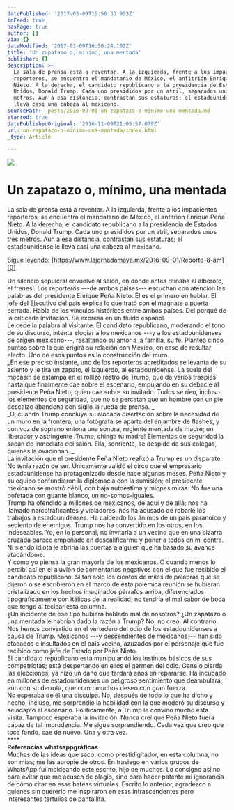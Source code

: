 ```yaml
---
datePublished: '2017-03-09T16:50:33.923Z'
inFeed: true
hasPage: true
author: []
via: {}
dateModified: '2017-03-09T16:50:24.102Z'
title: 'Un zapatazo o, mínimo, una mentada'
publisher: {}
description: >-
  La sala de prensa está a reventar. A la izquierda, frente a los impacientes
  reporteros, se encuentra el mandatario de México, el anfitrión Enrique Peña
  Nieto. A la derecha, el candidato republicano a la presidencia de Estados
  Unidos, Donald Trump. Cada uno presididos por un atril, separados unos tres
  metros. Aun a esa distancia, contrastan sus estaturas; el estadounidense le
  lleva casi una cabeza al mexicano.
sourcePath: _posts/2016-09-01-un-zapatazo-o-minimo-una-mentada.md
starred: true
datePublishedOriginal: '2016-11-09T21:05:57.079Z'
url: un-zapatazo-o-minimo-una-mentada/index.html
_type: Article

---
```

![](https://the-grid-user-content.s3-us-west-2.amazonaws.com/2862cd8d-0927-4d28-98b0-21d08139584d.jpg)

# Un zapatazo o, mínimo, una mentada

La sala de prensa está a reventar. A la izquierda, frente a los impacientes reporteros, se encuentra el mandatario de México, el anfitrión Enrique Peña Nieto. A la derecha, el candidato republicano a la presidencia de Estados Unidos, Donald Trump. Cada uno presididos por un atril, separados unos tres metros. Aun a esa distancia, contrastan sus estaturas; el estadounidense le lleva casi una cabeza al mexicano.

Sigue leyendo: [https://www.lajornadamaya.mx/2016-09-01/Reporte-8-am][0]

Un silencio sepulcral envuelve al salón, en donde antes reinaba al alboroto, el frenesí. Los reporteros ---de ambos países--- escuchan con atención las palabras del presidente Enrique Peña Nieto. Él es el primero en hablar. El jefe del Ejecutivo del país explica lo que trató con el magnate a puerta cerrada. Habla de los vínculos históricos entre ambos países. Del porqué de la criticada invitación. Se expresa en un fluido español.  
Le cede la palabra al visitante. El candidato republicano, moderando el tono de su discurso, intenta elogiar a los mexicanos ---y a los estadounidenses de origen mexicano---, resaltando su amor a la familia, su fe. Plantea cinco puntos sobre la que erigirá su relación con México, en caso de resultar electo. Uno de esos puntos es la construcción del muro.  
_En ese preciso instante, uno de los reporteros acreditados se levanta de su asiento y le tira un zapato, el izquierdo, al estadounidense. La suela del mocasín se estampa en el rollizo rostro de Trump, que da varios traspiés hasta que finalmente cae sobre el escenario, empujando en su debacle al presidente Peña Nieto, quien cae sobre su invitado. Todos se ríen, incluso los elementos de seguridad, que no se percatan que un hombre con un pie descalzo abandona con sigilo la rueda de prensa. _  
_O, cuando Trump concluye su alocada disertación sobre la necesidad de un muro en la frontera, una fotógrafa se aparta del enjambre de flashes, y con voz de soprano entona una sonora, rugiente mentada de madre; un liberador y astringente ¡Trump, chinga tu madre! Elementos de seguridad la sacan de inmediato del salón. Ella, sonriente, se despide de sus colegas, quienes la ovacionan. _  
La invitación que el presidente Peña Nieto realizó a Trump es un disparate. No tenía razón de ser. Únicamente validó el circo que el empresario estadounidense ha protagonizado desde hace algunos meses. Peña Nieto y su equipo confundieron la diplomacia con la sumisión; el presidente mexicano se mostró débil, con baja autoestima y miopes miras. No fue una bofetada con guante blanco, un no-somos-iguales.  
Trump ha ofendido a millones de mexicanos, de aquí y de allá; nos ha llamado narcotraficantes y violadores, nos ha acusado de robarle los trabajos a estadounidenses. Ha caldeado los ánimos de un país paranoico y sediento de enemigos. Trump nos ha convertido en los otros, en los indeseables. Yo, en lo personal, no invitaría a un vecino que en una bizarra cruzada parece empeñado en descalificarme y poner a todos en mi contra. Ni siendo idiota le abriría las puertas a alguien que ha basado su avance atacándome.  
Y como yo piensa la gran mayoría de los mexicanos. O cuando menos lo percibí así en el aluvión de comentarios negativos con el que fue recibido el candidato republicano. Si tan solo los cientos de miles de palabras que se dijeron o se escribieron en el marco de esta polémica reunión se hubieran cristalizado en los hechos imaginados párrafos arriba, diferenciados tipográficamente con itálicas de la realidad, no tendría el mal sabor de boca que tengo al teclear esta columna.  
¿Un incidente de ese tipo hubiera hablado mal de nosotros? ¿Un zapatazo o una mentada le habrían dado la razón a Trump? No, no creo. Al contrario. Nos hemos convertido en el vertedero del odio de los estadounidenses a causa de Trump. Mexicanos ---y descendientes de mexicanos--- han sido atacados e insultados en el país vecino, azuzados por el personaje que fue recibido como jefe de Estado por Peña Nieto.  
El candidato republicano está manipulando los instintos básicos de sus compatriotas; está despertando en ellos el germen del odio. Gane o pierda las elecciones, ya hizo un daño que tardará años en repararse. Ha incubado en millones de estadounidenses un peligroso sentimiento que deambulará; aún con su derrota, que como muchos deseo con gran fuerza.  
No esperaba de él una disculpa. No, después de todo lo que ha dicho y hecho; incluso, me sorprendió la habilidad con la que moderó su discurso y se adaptó al escenario. Políticamente, a Trump le convino mucho esta visita. Tampoco esperaba la invitación. Nunca creí que Peña Nieto fuera capaz de tal imprudencia. Me sigue sorprendiendo. Cada vez que creo que toca fondo, cae de nuevo. Una y otra vez.  
\*\*\*\*  
**Referencias whatsappgráficas**  
Muchas de las ideas que saco, como prestidigitador, en esta columna, no son mías; me las apropié de otros. En trasiego en varios grupos de WhatsApp fui moldeando este escrito, hijo de muchos. Lo consigno así no para evitar que me acusen de plagio, sino para hacer patente mi ignorancia de cómo citar en esas bateas virtuales. Escrito lo anterior, agradezco a quienes sin quererlo me inspiraron en esas intrascendentes pero interesantes tertulias de pantallita.

[0]: https://www.lajornadamaya.mx/2016-09-01/Reporte-8-am